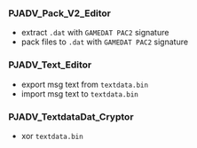 ### PJADV_Pack_V2_Editor
- extract `.dat` with `GAMEDAT PAC2` signature
- pack files to `.dat` with `GAMEDAT PAC2` signature

### PJADV_Text_Editor
- export msg text from `textdata.bin`
- import msg text to `textdata.bin`

### PJADV_TextdataDat_Cryptor
- xor `textdata.bin`

